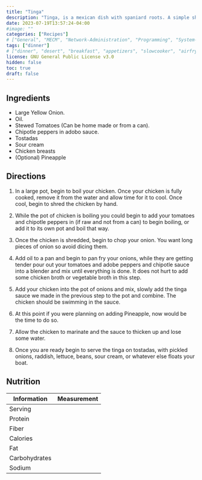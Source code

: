 ```yaml
---
title: "Tinga"
description: "Tinga, is a mexican dish with spaniard roots. A simple shredded chicken dinner with chipotle chilli and adobo sauce."
date: 2023-07-19T13:57:24-04:00
#image: ""
categories: ["Recipes"]
# ["General", "MECM", "Network-Administration", "Programming", "System-Administration", "Recipes"]
tags: ["dinner"]
# ["dinner", "desert", "breakfast", "appetizers", "slowcooker", "airfryer"]
license: GNU General Public License v3.0 
hidden: false
toc: true
draft: false
---
```


## Ingredients

- Large Yellow Onion.
- Oil.
- Stewed Tomatoes (Can be home made or from a can).
- Chipotle peppers in adobo sauce.
- Tostadas
- Sour cream
- Chicken breasts
- (Optional) Pineapple


## Directions

1. In a large pot, begin to boil your chicken. Once your chicken is fully cooked, remove it from the water and allow time for it to cool. Once cool, begin to shred the chicken by hand.

2. While the pot of chicken is boiling you could begin to add your tomatoes and chipotle peppers in (if raw and not from a can) to begin boiling, or add it to its own pot and boil that way.

3. Once the chicken is shredded, begin to chop your onion. You want long pieces of onion so avoid dicing them.

4. Add oil to a pan and begin to pan fry your onions, while they are getting tender pour out your tomatoes and adobe peppers and chipotle sauce into a blender and mix until everything is done. It does not hurt to add some chicken broth or vegetable broth in this step.

5. Add your chicken into the pot of onions and mix, slowly add the tinga sauce we made in the previous step to the pot and combine. The chicken should be swimming in the sauce.

6. At this point if you were planning on adding Pineapple, now would be the time to do so.

7. Allow the chicken to marinate and the sauce to thicken up and lose some water.

8. Once you are ready begin to serve the tinga on tostadas, with pickled onions, raddish, lettuce, beans, sour cream, or whatever else floats your boat.

## Nutrition

| Information   | Measurement |
|---------------|-------------|
| Serving       |             |
| Protein       |             |
| Fiber         |             |
| Calories      |             |
| Fat           |             |
| Carbohydrates |             |
| Sodium        |             |
